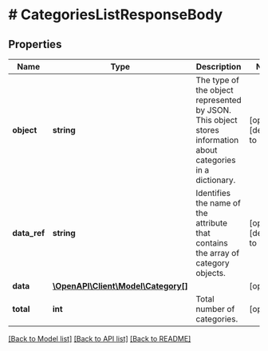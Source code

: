 # # CategoriesListResponseBody

## Properties

Name | Type | Description | Notes
------------ | ------------- | ------------- | -------------
**object** | **string** | The type of the object represented by JSON. This object stores information about categories in a dictionary. | [optional] [default to 'list']
**data_ref** | **string** | Identifies the name of the attribute that contains the array of category objects. | [optional] [default to 'data']
**data** | [**\OpenAPI\Client\Model\Category[]**](Category.md) |  | [optional]
**total** | **int** | Total number of categories. | [optional]

[[Back to Model list]](../../README.md#models) [[Back to API list]](../../README.md#endpoints) [[Back to README]](../../README.md)
